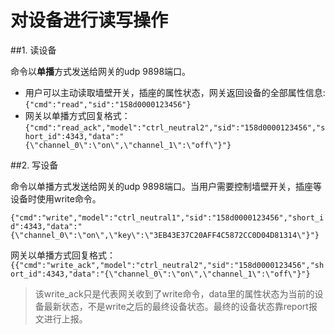 # 对设备进行读写操作


##1. 读设备

命令以**单播**方式发送给网关的udp 9898端口。

- 用户可以主动读取墙壁开关，插座的属性状态，网关返回设备的全部属性信息: ```{"cmd":"read","sid":"158d0000123456"}```
- 网关以单播方式回复格式：
```{"cmd":"read_ack","model":"ctrl_neutral2","sid":"158d0000123456","short_id":4343,"data":"{\"channel_0\":\"on\",\"channel_1\":\"off\"}"}```

##2. 写设备

命令以单播方式发送给网关的udp 9898端口。当用户需要控制墙壁开关，插座等设备时使用write命令。

```{"cmd":"write","model":"ctrl_neutral1","sid":"158d0000123456","short_id":4343,"data":"{\"channel_0\":\"on\",\"key\":\"3EB43E37C20AFF4C5872CC0D04D81314\"}"}```

网关以单播方式回复格式：
```{{"cmd":"write_ack","model":"ctrl_neutral2","sid":"158d0000123456","short_id":4343,"data":"{\"channel_0\":\"on\",\"channel_1\":\"off\"}"}``` 


> 该write_ack只是代表网关收到了write命令，data里的属性状态为当前的设备最新状态，不是write之后的最终设备状态。最终的设备状态靠report报文进行上报。




